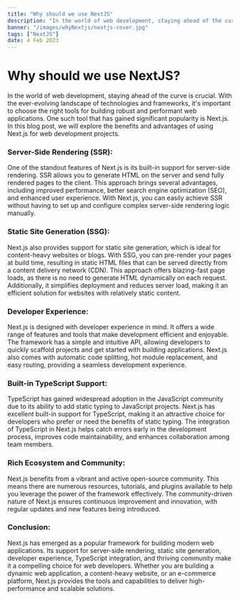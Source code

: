```yaml
---
title: "Why should we use NextJS"
description: "In the world of web development, staying ahead of the curve is crucial. With the ever-evolving landscape of technologies and frameworks, it's important to choose the right tools for building robust and performant web applications."
banner: "/images/whyNextjs/nextjs-cover.jpg"
tags: ["NextJS"]
date: 4 Feb 2023
---
```


# Why should we use NextJS?

In the world of web development, staying ahead of the curve is crucial. With the ever-evolving landscape of technologies and frameworks, it's important to choose the right tools for building robust and performant web applications. One such tool that has gained significant popularity is Next.js. In this blog post, we will explore the benefits and advantages of using Next.js for web development projects.

### Server-Side Rendering (SSR):
One of the standout features of Next.js is its built-in support for server-side rendering. SSR allows you to generate HTML on the server and send fully rendered pages to the client. This approach brings several advantages, including improved performance, better search engine optimization (SEO), and enhanced user experience. With Next.js, you can easily achieve SSR without having to set up and configure complex server-side rendering logic manually.

### Static Site Generation (SSG):
Next.js also provides support for static site generation, which is ideal for content-heavy websites or blogs. With SSG, you can pre-render your pages at build time, resulting in static HTML files that can be served directly from a content delivery network (CDN). This approach offers blazing-fast page loads, as there is no need to generate HTML dynamically on each request. Additionally, it simplifies deployment and reduces server load, making it an efficient solution for websites with relatively static content.

### Developer Experience:
Next.js is designed with developer experience in mind. It offers a wide range of features and tools that make development efficient and enjoyable. The framework has a simple and intuitive API, allowing developers to quickly scaffold projects and get started with building applications. Next.js also comes with automatic code splitting, hot module replacement, and easy routing, providing a seamless development experience.

### Built-in TypeScript Support:
TypeScript has gained widespread adoption in the JavaScript community due to its ability to add static typing to JavaScript projects. Next.js has excellent built-in support for TypeScript, making it an attractive choice for developers who prefer or need the benefits of static typing. The integration of TypeScript in Next.js helps catch errors early in the development process, improves code maintainability, and enhances collaboration among team members.

### Rich Ecosystem and Community:
Next.js benefits from a vibrant and active open-source community. This means there are numerous resources, tutorials, and plugins available to help you leverage the power of the framework effectively. The community-driven nature of Next.js ensures continuous improvement and innovation, with regular updates and new features being introduced.

### Conclusion:
Next.js has emerged as a popular framework for building modern web applications. Its support for server-side rendering, static site generation, developer experience, TypeScript integration, and thriving community make it a compelling choice for web developers. Whether you are building a dynamic web application, a content-heavy website, or an e-commerce platform, Next.js provides the tools and capabilities to deliver high-performance and scalable solutions.